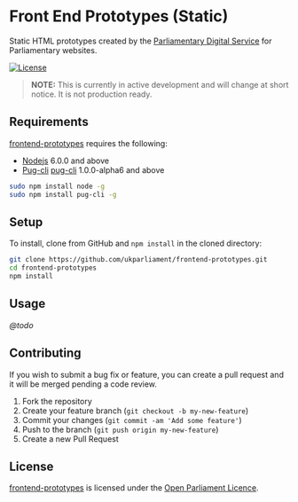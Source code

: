 # Front End Prototypes (Static)
Static HTML prototypes created by the [Parliamentary Digital Service][pds] for Parliamentary websites.

[![License][shield-license]][info-license]

> **NOTE:** This is currently in active development and will change at short notice. It is not production ready.

## Requirements
[frontend-prototypes][frontend-prototypes] requires the following:

* [Nodejs][nodejs] 6.0.0 and above
* [Pug-cli] [pug-cli] 1.0.0-alpha6 and above

```bash
sudo npm install node -g
sudo npm install pug-cli -g
```

## Setup
To install, clone from GitHub and `npm install` in the cloned directory:

```bash
git clone https://github.com/ukparliament/frontend-prototypes.git
cd frontend-prototypes
npm install
```

## Usage
*@todo*

## Contributing
If you wish to submit a bug fix or feature, you can create a pull request and it will be merged pending a code review.

1. Fork the repository
1. Create your feature branch (`git checkout -b my-new-feature`)
1. Commit your changes (`git commit -am 'Add some feature'`)
1. Push to the branch (`git push origin my-new-feature`)
1. Create a new Pull Request

## License
[frontend-prototypes][frontend-prototypes] is licensed under the [Open Parliament Licence][info-license].

[nodejs]:          		http://nodejs.org
[pug-cli]:         		https://github.com/pugjs/pug-cli

[frontend-prototypes]:  https://github.com/ukparliament/frontend-prototypes
[pds]:             		https://www.parliament.uk/mps-lords-and-offices/offices/bicameral/parliamentary-digital-service/

[info-license]:    		http://www.parliament.uk/site-information/copyright/open-parliament-licence/
[shield-license]:  		https://img.shields.io/badge/license-Open%20Parliament%20Licence-blue.svg
